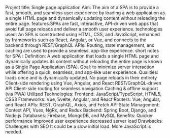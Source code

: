 Project title: Single page application
Aim: The aim of a SPA is to provide a fast, smooth, and seamless user experience by loading a web application as a single HTML page and dynamically updating content without reloading the entire page.
features:SPAs are fast, interactive, API-driven web apps that avoid full page reloads and deliver a smooth user experience.
technologies used: An SPA is constructed using HTML, CSS, and JavaScript, enhanced by frameworks such as React, Angular, or Vue, and connects to the backend through REST/GraphQL APIs. Routing, state management, and caching are used to provide a seamless, app-like experience.
short notes for SPA : Definition:
 A web application that loads a single HTML page and dynamically updates its content without reloading the entire page is known as a Single Page Application (SPA).
 Goal: to minimize server interaction while offering a quick, seamless, and app-like user experience.
 Qualities: loads once and is dynamically updated.
 No page reloads in their entirety
 Client-side rendering using Vue, Angular, and React
 REST/GraphQL-driven API
 Client-side routing for seamless navigation
 Caching & offline support (via PWA)
 Utilized Technologies:
 Frontend: JavaScript/TypeScript, HTML5, CSS3
 Frameworks: Vue, Svelte, Angular, and React
 Routers: Vue, Angular, and React
 APIs: REST, GraphQL, Axios, and Fetch API
 State Management: Context API, Vuex, NgRx, and Redux
 Backend: Spring Boot, Django, and Node.js
 Databases: Firebase, MongoDB, and MySQL
 Benefits:
 Quicker performance
 Improved user experience
 decreased server load
Drawbacks:
 Challenges with SEO
 It could be a slow initial load.
More JavaScript is needed.
